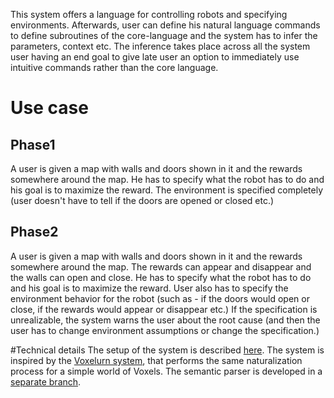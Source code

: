 This system offers a language for controlling robots and specifying environments. Afterwards, user can define his natural language commands to define subroutines of the core-language and the system has to infer the parameters, context etc. The inference takes place across all the system user having an end goal to give late user an option to immediately use intuitive commands rather than the core language.


# Use case
## Phase1
A user is given a map with walls and doors shown in it and the rewards somewhere around the map. He has to specify what the robot has to do and his goal is to maximize the reward. The environment is specified completely (user doesn't have to tell if the doors are opened or closed etc.)

## Phase2
A user is given a map with walls and doors shown in it and the rewards somewhere around the map. 
The rewards can appear and disappear and the walls can open and close. He has to specify what the robot has to do and his goal is to maximize the reward. 
User also has to specify the environment behavior for the robot (such as - if the doors would open or close, if the rewards would appear or disappear etc.) If the 
specification is unrealizable, the system warns the user about the root cause (and then the user has to change environment assumptions or change the specification.)

#Technical details
The setup of the system is described [here](/voxelurn).
The system is inspired by the [Voxelurn system](https://github.com/sidaw/shrdlurn/blob/master/Voxelurn.md), that performs the same naturalization process for a simple world of Voxels.
The semantic parser is developed in a [separate branch](https://gitlab.mpi-sws.org/gavran/sempre-interactive).